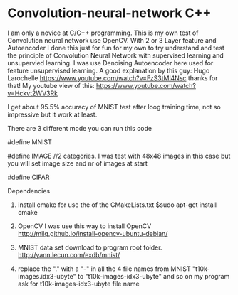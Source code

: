 # Convolution-neural-network C++
I am only a novice at C/C++ programming. 
This is my own test of Convolution neural network use OpenCV. With 2 or 3 Layer feature and Autoencoder
I done this just for fun for my own to try understand and test the principle of Convolution Neural Network 
with supervised learning and unsupervied learning. I was use Denoising Autoencoder here used for feature unsupervised learning. 
A good explanation by this guy: Hugo Larochelle https://www.youtube.com/watch?v=FzS3tMl4Nsc thanks for that! 
My youtube view of this: https://www.youtube.com/watch?v=Hckvt2WV3Rk

I get about 95.5% accuracy of MNIST test after loog training time, not so impressive but it work at least.

There are 3 different mode you can run this code

#define MNIST

#define IMAGE //2 categories. I was test with 48x48 images in this case but you will set image size and nr of images at start

#define CIFAR 

Dependencies
1. install cmake for use the of the CMakeLists.txt
$sudo apt-get install cmake

2. OpenCV
I was use this way to install OpenCV
http://milq.github.io/install-opencv-ubuntu-debian/

3. MNIST data set download to program root folder. http://yann.lecun.com/exdb/mnist/

4. replace the "." with a "-" in all the 4 file names from MNIST "t10k-images.idx3-ubyte" to "t10k-images-idx3-ubyte" and so on
my program ask for t10k-images-idx3-ubyte file name
